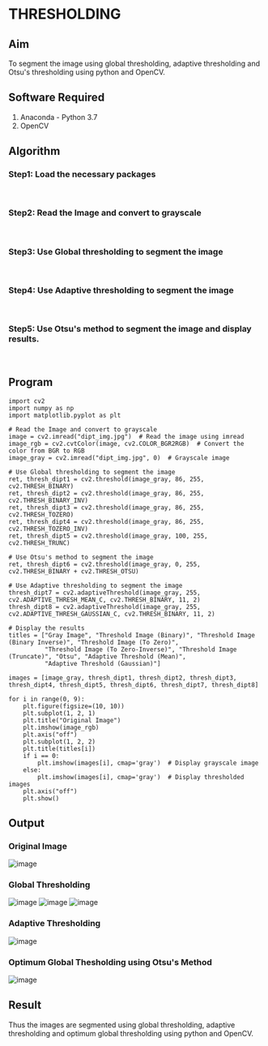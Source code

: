 # THRESHOLDING
## Aim
To segment the image using global thresholding, adaptive thresholding and Otsu's thresholding using python and OpenCV.

## Software Required
1. Anaconda - Python 3.7
2. OpenCV

## Algorithm

### Step1: Load the necessary packages
<br>

### Step2: Read the Image and convert to grayscale
<br>

### Step3: Use Global thresholding to segment the image
<br>

### Step4:  Use Adaptive thresholding to segment the image
<br>

### Step5:  Use Otsu's method to segment the image and display results.
<br>

## Program

```
import cv2
import numpy as np
import matplotlib.pyplot as plt

# Read the Image and convert to grayscale
image = cv2.imread("dipt_img.jpg")  # Read the image using imread
image_rgb = cv2.cvtColor(image, cv2.COLOR_BGR2RGB)  # Convert the color from BGR to RGB
image_gray = cv2.imread("dipt_img.jpg", 0)  # Grayscale image

# Use Global thresholding to segment the image
ret, thresh_dipt1 = cv2.threshold(image_gray, 86, 255, cv2.THRESH_BINARY)
ret, thresh_dipt2 = cv2.threshold(image_gray, 86, 255, cv2.THRESH_BINARY_INV)
ret, thresh_dipt3 = cv2.threshold(image_gray, 86, 255, cv2.THRESH_TOZERO)
ret, thresh_dipt4 = cv2.threshold(image_gray, 86, 255, cv2.THRESH_TOZERO_INV)
ret, thresh_dipt5 = cv2.threshold(image_gray, 100, 255, cv2.THRESH_TRUNC)

# Use Otsu's method to segment the image
ret, thresh_dipt6 = cv2.threshold(image_gray, 0, 255, cv2.THRESH_BINARY + cv2.THRESH_OTSU)

# Use Adaptive thresholding to segment the image
thresh_dipt7 = cv2.adaptiveThreshold(image_gray, 255, cv2.ADAPTIVE_THRESH_MEAN_C, cv2.THRESH_BINARY, 11, 2)
thresh_dipt8 = cv2.adaptiveThreshold(image_gray, 255, cv2.ADAPTIVE_THRESH_GAUSSIAN_C, cv2.THRESH_BINARY, 11, 2)

# Display the results
titles = ["Gray Image", "Threshold Image (Binary)", "Threshold Image (Binary Inverse)", "Threshold Image (To Zero)",
          "Threshold Image (To Zero-Inverse)", "Threshold Image (Truncate)", "Otsu", "Adaptive Threshold (Mean)",
          "Adaptive Threshold (Gaussian)"]

images = [image_gray, thresh_dipt1, thresh_dipt2, thresh_dipt3, thresh_dipt4, thresh_dipt5, thresh_dipt6, thresh_dipt7, thresh_dipt8]

for i in range(0, 9):
    plt.figure(figsize=(10, 10))
    plt.subplot(1, 2, 1)
    plt.title("Original Image")
    plt.imshow(image_rgb)
    plt.axis("off")
    plt.subplot(1, 2, 2)
    plt.title(titles[i])
    if i == 0:
        plt.imshow(images[i], cmap='gray')  # Display grayscale image
    else:
        plt.imshow(images[i], cmap='gray')  # Display thresholded images
    plt.axis("off")
    plt.show()

```
## Output

### Original Image
![image](https://github.com/user-attachments/assets/a611695b-e282-497b-a318-45049a0d6225)
### Global Thresholding
![image](https://github.com/user-attachments/assets/2c49d875-7654-4788-bce0-4db260922f0a)
![image](https://github.com/user-attachments/assets/1490990a-dcc6-40ed-bc03-57fe8173fa56)
![image](https://github.com/user-attachments/assets/903db5fd-50c6-424c-b6d7-8cc6b2965be6)
### Adaptive Thresholding
![image](https://github.com/user-attachments/assets/3fec10e7-ceb3-4b55-a631-654aaa0b00da)
### Optimum Global Thesholding using Otsu's Method
![image](https://github.com/user-attachments/assets/218a4335-90a0-453e-94a0-bc8868f87358)

## Result
Thus the images are segmented using global thresholding, adaptive thresholding and optimum global thresholding using python and OpenCV.
